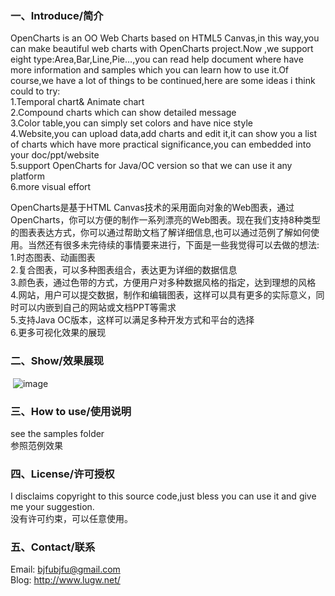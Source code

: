 ### 一、Introduce/简介

OpenCharts is an OO Web Charts based on HTML5 Canvas,in this way,you can make beautiful web charts with OpenCharts project.Now ,we support eight type:Area,Bar,Line,Pie…,you can read help document where have more information and samples which you can learn how to use it.Of course,we have a lot of things to be continued,here are some ideas i think could to try:  
1.Temporal chart& Animate chart  
2.Compound charts which can show detailed message  
3.Color table,you can simply set colors and have nice style  
4.Website,you can upload data,add charts and edit it,it can show you a list of charts which have more practical significance,you can embedded into your doc/ppt/website  
5.support OpenCharts for Java/OC version so that we can use it any platform  
6.more visual effort  

OpenCharts是基于HTML Canvas技术的采用面向对象的Web图表，通过OpenCharts，你可以方便的制作一系列漂亮的Web图表。现在我们支持8种类型的图表表达方式，你可以通过帮助文档了解详细信息,也可以通过范例了解如何使用。当然还有很多未完待续的事情要来进行，下面是一些我觉得可以去做的想法:  
1.时态图表、动画图表  
2.复合图表，可以多种图表组合，表达更为详细的数据信息  
3.颜色表，通过色带的方式，方便用户对多种数据风格的指定，达到理想的风格  
4.网站，用户可以提交数据，制作和编辑图表，这样可以具有更多的实际意义，同时可以内嵌到自己的网站或文档PPT等需求  
5.支持Java OC版本，这样可以满足多种开发方式和平台的选择  
6.更多可视化效果的展现  

### 二、Show/效果展现

 ![image](https://github.com/pasu/OpenCharts/raw/master/images/show.png)

### 三、How to use/使用说明

see the samples folder  
参照范例效果  

### 四、License/许可授权

I disclaims copyright to this source code,just bless you can use it and give me your suggestion.  
没有许可约束，可以任意使用。  

### 五、Contact/联系

Email: bjfubjfu@gmail.com  
Blog:   http://www.lugw.net/  
